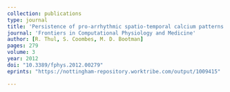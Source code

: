 ```yaml
---
collection: publications
type: journal
title: 'Persistence of pro-arrhythmic spatio-temporal calcium patterns in atrial myocytes: a computational study of ping waves'
journal: 'Frontiers in Computational Physiology and Medicine'
author: [R. Thul, S. Coombes, M. D. Bootman]
pages: 279
volume: 3
year: 2012
doi: "10.3389/fphys.2012.00279"
eprints: "https://nottingham-repository.worktribe.com/output/1009415"

---
```

